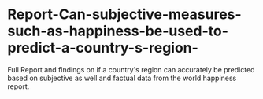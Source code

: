 # Report-Can-subjective-measures-such-as-happiness-be-used-to-predict-a-country-s-region-
Full Report and findings on if a country's region can accurately be predicted based on subjective as well and factual data from the world happiness report.

